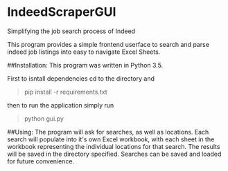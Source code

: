 # IndeedScraperGUI
Simplifying the job search process of Indeed

This program provides a simple frontend userface to search and parse indeed job listings into easy to navigate Excel Sheets.

##Installation:
This program was written in Python 3.5.

First to isntall dependencies cd to the directory and 
>pip install -r requirements.txt

then to run the application simply run

>python gui.py

##Using:
The program will ask for searches, as well as locations. Each search will populate into it's own Excel workbook, with each sheet in the workbook representing the individual locations for that search. The results will be saved in the directory specified. Searches can be saved and loaded for future convenience. 
